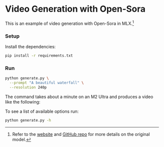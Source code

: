 # Video Generation with Open-Sora

This is an example of video generation with Open-Sora in MLX.[^1]

### Setup

Install the dependencies:

```bash
pip install -r requirements.txt
```

### Run

```bash
python generate.py \
  --prompt "A beautiful waterfall" \
  --resolution 240p
```

The command takes about a minute on an M2 Ultra and produces a video like the
following:


To see a list of available options run:

```bash
python generate.py -h
```

[^1]: Refer to the [website](https://hpcaitech.github.io/Open-Sora/) and
  [GitHub repo](https://github.com/hpcaitech/Open-Sora) for more details on
  the original model.
